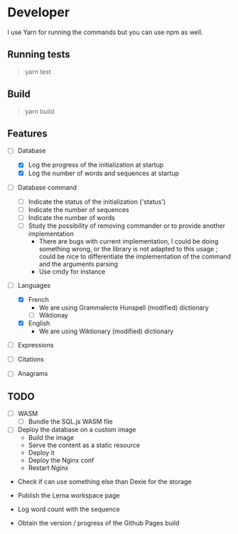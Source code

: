 # Developer

I use Yarn for running the commands but you can use npm as well.

## Running tests

> yarn test

## Build

> yarn build

## Features

- [ ] Database
  - [x] Log the progress of the initialization at startup
  - [x] Log the number of words and sequences at startup

- [ ] Database command
  - [ ] Indicate the status of the initialization ('status')
  - [ ] Indicate the number of sequences
  - [ ] Indicate the number of words
  - [ ] Study the possibility of removing commander or to provide another implementation
    - There are bugs with current implementation, I could be doing something wrong, or the library is not adapted to this usage ; could be nice to differentiate the implementation of the command and the arguments parsing
    - Use cmdy for instance

- [ ] Languages
  - [x] French
    - We are using Grammalecte Hunspell (modified) dictionary
    - [ ] Wiktionay
  - [x] English
    - We are using Wiktionary (modified) dictionary
    
- [ ] Expressions

- [ ] Citations

- [ ] Anagrams

## TODO

- [ ] WASM
  - [ ] Bundle the SQL.js WASM file

- [ ] Deploy the database on a custom image
  - Build the image
  - Serve the content as a static resource
  - Deploy it
  - Deploy the Nginx conf
  - Restart Nginx

- Check if can use something else than Dexie for the storage

- Publish the Lerna workspace page

- Log word count with the sequence

- Obtain the version / progress of the Github Pages build
